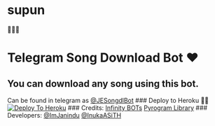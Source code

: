 # supun
🙂🙂🙂
# Telegram Song Download Bot ❤
 ## You can download any song using this bot.
 Can be found in telegram as [@JESongdlBot](https://t.me/JESongdlBot) ### Deploy to Heroku 🏃‍♂ [![Deploy To Heroku](https://www.herokucdn.com/deploy/button.svg)](https://heroku.com/deploy?template=https://github.com/Supun-supun/supun) ### Credits: [Infinity BOTs](https://t.me/Infinity_BOTs) [Pyrogram Library](https://github.com/pyrogram/pyrogram) ### Developers: [@ImJanindu](https://t.me/ImJanindu) [@InukaASiTH](https://t.me/InukaASiTH)

